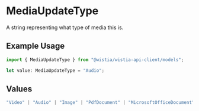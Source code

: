 # MediaUpdateType

A string representing what type of media this is.

## Example Usage

```typescript
import { MediaUpdateType } from "@wistia/wistia-api-client/models";

let value: MediaUpdateType = "Audio";
```

## Values

```typescript
"Video" | "Audio" | "Image" | "PdfDocument" | "MicrosoftOfficeDocument" | "Swf" | "UnknownType"
```